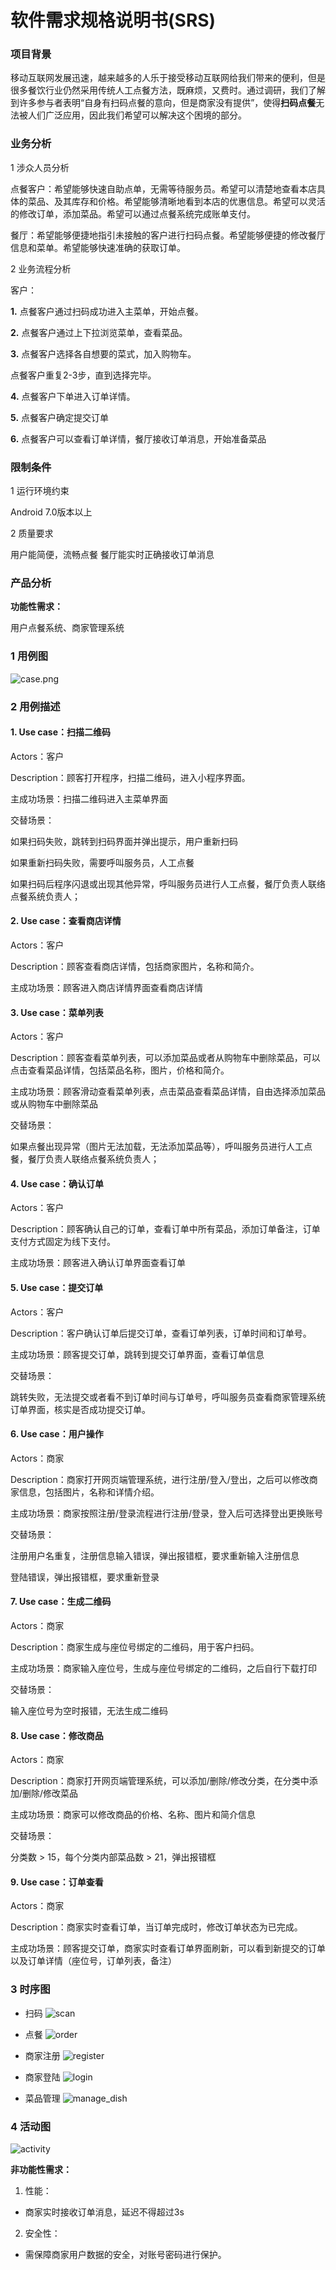 
# 软件需求规格说明书(SRS)


### 项目背景  
移动互联网发展迅速，越来越多的人乐于接受移动互联网给我们带来的便利，但是很多餐饮行业仍然采用传统人工点餐方法，既麻烦，又费时。通过调研，我们了解到许多参与者表明“自身有扫码点餐的意向，但是商家没有提供”，使得**扫码点餐**无法被人们广泛应用，因此我们希望可以解决这个困境的部分。

### 业务分析 
1 涉众人员分析

点餐客户：希望能够快速自助点单，无需等待服务员。希望可以清楚地查看本店具体的菜品、及其库存和价格。希望能够清晰地看到本店的优惠信息。希望可以灵活的修改订单，添加菜品。希望可以通过点餐系统完成账单支付。

餐厅：希望能够便捷地指引未接触的客户进行扫码点餐。希望能够便捷的修改餐厅信息和菜单。希望能够快速准确的获取订单。

2 业务流程分析

客户：

**1.** 点餐客户通过扫码成功进入主菜单，开始点餐。

**2.** 点餐客户通过上下拉浏览菜单，查看菜品。

**3.** 点餐客户选择各自想要的菜式，加入购物车。

点餐客户重复2-3步，直到选择完毕。

**4.** 点餐客户下单进入订单详情。

**5.** 点餐客户确定提交订单

**6.** 点餐客户可以查看订单详情，餐厅接收订单消息，开始准备菜品

### 限制条件
1 运行环境约束

Android 7.0版本以上

2 质量要求

用户能简便，流畅点餐
餐厅能实时正确接收订单消息

### 产品分析

**功能性需求：**

用户点餐系统、商家管理系统

### 1 用例图
 
![case.png](https://github.com/ssad2019/pages/blob/master/doc/use_case/%E7%94%A8%E4%BE%8B%E5%9B%BE.png)

### 2 用例描述

#### 1. Use case：扫描二维码

   Actors：客户
   
   Description：顾客打开程序，扫描二维码，进入小程序界面。

   主成功场景：扫描二维码进入主菜单界面
   
   交替场景：
   
   如果扫码失败，跳转到扫码界面并弹出提示，用户重新扫码

   如果重新扫码失败，需要呼叫服务员，人工点餐

   如果扫码后程序闪退或出现其他异常，呼叫服务员进行人工点餐，餐厅负责人联络点餐系统负责人；
   
#### 2. Use case：查看商店详情

   Actors：客户
   
   Description：顾客查看商店详情，包括商家图片，名称和简介。
   
   主成功场景：顾客进入商店详情界面查看商店详情
   
#### 3. Use case：菜单列表

   Actors：客户
   
   Description：顾客查看菜单列表，可以添加菜品或者从购物车中删除菜品，可以点击查看菜品详情，包括菜品名称，图片，价格和简介。
   
   主成功场景：顾客滑动查看菜单列表，点击菜品查看菜品详情，自由选择添加菜品或从购物车中删除菜品
   
   交替场景：
   
   如果点餐出现异常（图片无法加载，无法添加菜品等），呼叫服务员进行人工点餐，餐厅负责人联络点餐系统负责人；
   
#### 4. Use case：确认订单

   Actors：客户
   
   Description：顾客确认自己的订单，查看订单中所有菜品，添加订单备注，订单支付方式固定为线下支付。
   
   主成功场景：顾客进入确认订单界面查看订单
   
#### 5. Use case：提交订单

   Actors：客户
   
   Description：客户确认订单后提交订单，查看订单列表，订单时间和订单号。
   
   主成功场景：顾客提交订单，跳转到提交订单界面，查看订单信息
   
   交替场景：
   
   跳转失败，无法提交或者看不到订单时间与订单号，呼叫服务员查看商家管理系统订单界面，核实是否成功提交订单。
   
#### 6. Use case：用户操作

   Actors：商家
   
   Description：商家打开网页端管理系统，进行注册/登入/登出，之后可以修改商家信息，包括图片，名称和详情介绍。
   
   主成功场景：商家按照注册/登录流程进行注册/登录，登入后可选择登出更换账号
   
   交替场景：
   
   注册用户名重复，注册信息输入错误，弹出报错框，要求重新输入注册信息
   
   登陆错误，弹出报错框，要求重新登录
   
#### 7. Use case：生成二维码

   Actors：商家
   
   Description：商家生成与座位号绑定的二维码，用于客户扫码。
   
   主成功场景：商家输入座位号，生成与座位号绑定的二维码，之后自行下载打印
   
   交替场景：
   
   输入座位号为空时报错，无法生成二维码

#### 8. Use case：修改商品

   Actors：商家
   
   Description：商家打开网页端管理系统，可以添加/删除/修改分类，在分类中添加/删除/修改菜品
   
   主成功场景：商家可以修改商品的价格、名称、图片和简介信息
   
   交替场景：
   
   分类数 > 15，每个分类内部菜品数 > 21，弹出报错框
   
#### 9. Use case：订单查看

   Actors：商家
   
   Description：商家实时查看订单，当订单完成时，修改订单状态为已完成。
   
   主成功场景：顾客提交订单，商家实时查看订单界面刷新，可以看到新提交的订单以及订单详情（座位号，订单列表，备注）
   
### 3 时序图

- 扫码
![scan](https://github.com/ssad2019/pages/blob/master/pic/07-05-Usecase-Design/07-05-01-Order-Usecase-Design/scan.png)
        
- 点餐
![order](https://github.com/ssad2019/pages/blob/master/pic/07-05-Usecase-Design/07-05-01-Order-Usecase-Design/order.png)

- 商家注册
![register](https://github.com/ssad2019/pages/blob/master/pic/07-05-Usecase-Design/07-05-02-Online-Usecase-Design/register.png)  

- 商家登陆
![login](https://github.com/ssad2019/pages/blob/master/pic/07-05-Usecase-Design/07-05-02-Online-Usecase-Design/login.png)  

- 菜品管理
![manage_dish](https://github.com/ssad2019/pages/blob/master/pic/07-05-Usecase-Design/07-05-03-Manage-Usecase-Design/manage_dish.png)  

### 4 活动图

![activity](https://github.com/ssad2019/pages/blob/master/doc/use_activity/%E6%B4%BB%E5%8A%A8%E5%9B%BE.png)

**非功能性需求：**

1. 性能：
 - 商家实时接收订单消息，延迟不得超过3s

2. 安全性：
 - 需保障商家用户数据的安全，对账号密码进行保护。
 
